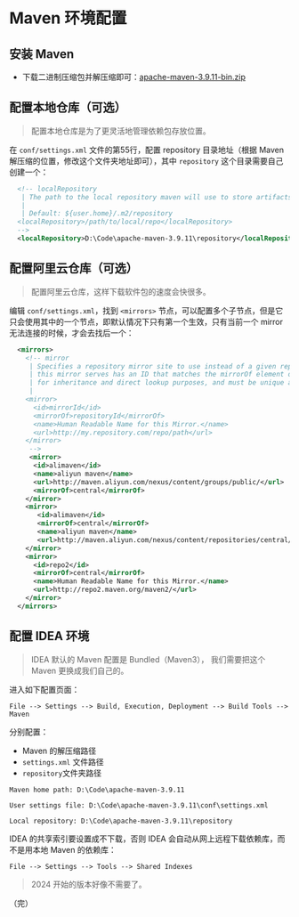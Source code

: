 # Maven 环境配置

## 安装 Maven

- 下载二进制压缩包并解压缩即可：[apache-maven-3.9.11-bin.zip](https://dlcdn.apache.org/maven/maven-3/3.9.11/binaries/apache-maven-3.9.11-bin.zip)

## 配置本地仓库（可选）

> 配置本地仓库是为了更灵活地管理依赖包存放位置。

在 `conf/settings.xml` 文件的第55行，配置 repository 目录地址（根据 Maven 解压缩的位置，修改这个文件夹地址即可），其中 `repository` 这个目录需要自己创建一个：

```xml
  <!-- localRepository
   | The path to the local repository maven will use to store artifacts.
   |
   | Default: ${user.home}/.m2/repository
  <localRepository>/path/to/local/repo</localRepository>
  -->
  <localRepository>D:\Code\apache-maven-3.9.11\repository</localRepository>
```

## 配置阿里云仓库（可选）

> 配置阿里云仓库，这样下载软件包的速度会快很多。

编辑 `conf/settings.xml`，找到 `<mirrors>` 节点，可以配置多个子节点，但是它只会使用其中的一个节点，即默认情况下只有第一个生效，只有当前一个 mirror 无法连接的时候，才会去找后一个：

```xml
  <mirrors>
    <!-- mirror
     | Specifies a repository mirror site to use instead of a given repository. The repository that
     | this mirror serves has an ID that matches the mirrorOf element of this mirror. IDs are used
     | for inheritance and direct lookup purposes, and must be unique across the set of mirrors.
     |
    <mirror>
      <id>mirrorId</id>
      <mirrorOf>repositoryId</mirrorOf>
      <name>Human Readable Name for this Mirror.</name>
      <url>http://my.repository.com/repo/path</url>
    </mirror>
     -->
     <mirror>
      <id>alimaven</id>
      <name>aliyun maven</name>
      <url>http://maven.aliyun.com/nexus/content/groups/public/</url>
      <mirrorOf>central</mirrorOf>        
    </mirror>
    <mirror>
       <id>alimaven</id>
       <mirrorOf>central</mirrorOf>
       <name>aliyun maven</name>
       <url>http://maven.aliyun.com/nexus/content/repositories/central/</url>
    </mirror>
    <mirror>
      <id>repo2</id>
      <mirrorOf>central</mirrorOf>
      <name>Human Readable Name for this Mirror.</name>
      <url>http://repo2.maven.org/maven2/</url>
    </mirror>
  </mirrors>
```

## 配置 IDEA 环境

> IDEA 默认的 Maven 配置是 Bundled（Maven3）， 我们需要把这个 Maven 更换成我们自己的。

进入如下配置页面：

```
File --> Settings --> Build, Execution, Deployment --> Build Tools --> Maven
```

分别配置：

- Maven 的解压缩路径
- `settings.xml` 文件路径
- `repository`文件夹路径

```
Maven home path: D:\Code\apache-maven-3.9.11
    
User settings file: D:\Code\apache-maven-3.9.11\conf\settings.xml
    
Local repository: D:\Code\apache-maven-3.9.11\repository
```

IDEA 的共享索引要设置成不下载，否则 IDEA 会自动从网上远程下载依赖库，而不是用本地 Maven 的依赖库：

```
File --> Settings --> Tools --> Shared Indexes
```

> 2024 开始的版本好像不需要了。

（完）
